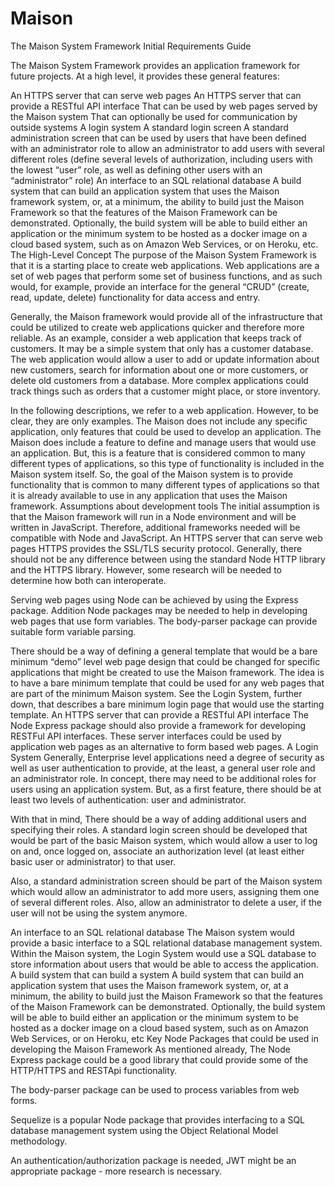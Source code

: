 # Maison

The Maison System Framework
Initial Requirements Guide

The Maison System Framework provides an application framework for future projects.  At a high level, it provides these general features:

An HTTPS server that can serve web pages
An HTTPS server that can provide a RESTful API interface 
That can be used by web pages served by the Maison system
That can optionally be used for communication by outside systems
A login system
A standard login screen
A standard administration screen that can be used by users that have been defined with an administrator role to allow an administrator to add users with several different roles (define several levels of authorization, including users with the lowest “user” role, as well as defining other users with an “administrator” role)
An interface to an SQL relational database
A build system that can build an application system that uses the Maison framework system, or, at a minimum, the ability to build just the Maison Framework so that the features of the Maison Framework can be demonstrated. Optionally, the build system will be able to build either an application or the minimum system to be hosted as a docker image on a cloud based system, such as on Amazon Web Services, or on Heroku,  etc.
The High-Level Concept
The purpose of the Maison System Framework is that it is a starting place to create web applications.  Web applications are a set of web pages that perform some set of business functions, and as such would, for example, provide an interface for the general “CRUD” (create, read, update, delete) functionality for data access and entry.

Generally, the Maison framework would provide all of the infrastructure that could be utilized to create web applications quicker and therefore more reliable.  As an example, consider a web  application that keeps track of customers.  It may be a simple system that only has a customer database.  The web application would allow a user to add or update information about new customers, search for information about one or more customers, or delete old customers from a database.  More complex applications could track things such as orders that a customer might place, or store inventory.

In the following descriptions, we refer to a web application.  However, to be clear, they are only examples.  The Maison does not include any specific application, only features that could be used to develop an application.  The Maison does include a feature to define and manage users that would use an application.  But, this is a feature that is considered common to many different types of applications, so this type of functionality is included in the Maison system itself.  So, the goal of the Maison system is to provide functionality that is common to many different types of applications so that it is already available to use in any application that uses the Maison framework.
Assumptions about development tools
The initial assumption is that the Maison framework will run in a Node environment and will be written in JavaScript.  Therefore, additional frameworks needed will be compatible with Node and JavaScript.
An HTTPS server that can serve web pages
HTTPS provides the SSL/TLS security protocol. Generally, there should not be any difference between using the standard Node HTTP library and the HTTPS library.  However, some research will be needed to determine how both can interoperate.

Serving web pages using Node can be achieved by using the Express package.  Addition Node packages may be needed to help in developing web pages that use form variables.  The body-parser package can provide suitable form variable parsing.

There should be a way of defining a general template that would be a bare minimum “demo” level web page design that could be changed for specific applications that might be created to use the Maison framework.  The idea is to have a bare minimum template that could be used for any web pages that are part of the minimum Maison system.  See the Login System, further down, that describes a bare minimum login page that would use the starting template.
An HTTPS server that can provide a RESTful API interface
The Node Express package should also provide a framework for developing RESTFul API interfaces.  These server interfaces could be used by application web pages as an alternative to form based web pages.
A Login System
Generally, Enterprise level applications need a degree of security as well as user authentication to provide, at the least, a general user role and an administrator role.  In concept, there may need to be additional roles for users using an application system.  But, as a first feature, there should be at least two levels of authentication: user and administrator.

With that in mind, There should be a way of adding additional users and specifying their roles. A  standard login screen should be developed that would be part of the basic Maison system, which would allow a user to log on and, once logged on, associate an authorization level (at least either basic user or administrator) to that user. 

Also, a standard administration screen should be part of the Maison system which would allow an administrator to add more users, assigning them one of several different roles.  Also, allow an administrator to delete a user, if the user will not be using the system anymore.

An interface to an SQL relational database
The Maison system would provide a basic interface to a SQL relational database management system.  Within the Maison system, the Login System would use a SQL database to store information about users that would be able to access the application.
A build system that can build a system
A build system that can build an application system that uses the Maison framework system, or, at a minimum, the ability to build just the Maison Framework so that the features of the Maison Framework can be demonstrated. Optionally, the build system will be able to build either an application or the minimum system to be hosted as a docker image on a cloud based system, such as on Amazon Web Services, or on Heroku,  etc
Key Node Packages that could be used in developing the Maison Framework
As mentioned already, The Node Express package could be a good library that could provide some of the HTTP/HTTPS and RESTApi functionality.

The body-parser package can be used to process variables from web forms.

Sequelize is a popular Node package that provides interfacing to a SQL database management system using the Object Relational Model methodology.

An authentication/authorization package is needed,  JWT might be an appropriate package - more research is necessary.


